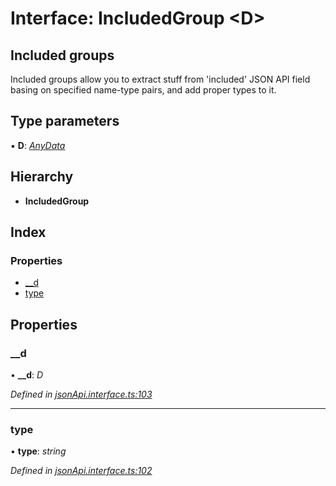 # Interface: IncludedGroup <**D**>

Included groups
---------------
Included groups allow you to extract stuff from 'included' JSON API field
basing on specified name-type pairs, and add proper types to it.

## Type parameters

▪ **D**: *[AnyData](../README.md#anydata)*

## Hierarchy

* **IncludedGroup**

## Index

### Properties

* [__d](includedgroup.md#__d)
* [type](includedgroup.md#type)

## Properties

###  __d

• **__d**: *D*

*Defined in [jsonApi.interface.ts:103](https://github.com/headline-1/coolio/blob/0131267/packages/json-api/src/jsonApi.interface.ts#L103)*

___

###  type

• **type**: *string*

*Defined in [jsonApi.interface.ts:102](https://github.com/headline-1/coolio/blob/0131267/packages/json-api/src/jsonApi.interface.ts#L102)*

